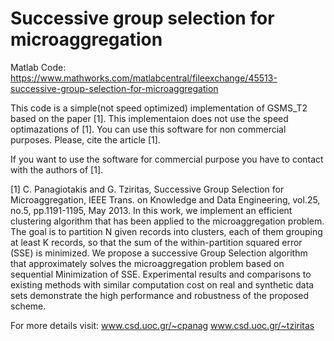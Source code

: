 # Successive group selection for microaggregation

Matlab Code: https://www.mathworks.com/matlabcentral/fileexchange/45513-successive-group-selection-for-microaggregation

This code is a simple(not speed optimized) implementation of GSMS_T2
based on the paper [1]. This implementaion does not use the speed
optimazations of [1]. You can use this software for non commercial purposes. Please, cite the article [1].

If you want to use the software for commercial purpose you have to contact with the authors of [1].

[1] C. Panagiotakis and G. Tziritas, Successive Group Selection for Microaggregation, IEEE Trans. on Knowledge and Data Engineering, vol.25, no.5, pp.1191-1195, May 2013.
In this work, we implement an efficient clustering algorithm that has been applied to the microaggregation problem. The goal is to partition N given records into clusters, each of them grouping at least K records, so that the sum of the within-partition squared error (SSE) is minimized. We propose a successive Group Selection algorithm that approximately solves the microaggregation problem based on sequential Minimization of SSE. Experimental results and comparisons to existing methods with similar computation cost on real and synthetic data sets demonstrate the high performance and robustness of the proposed scheme.

For more details visit: www.csd.uoc.gr/~cpanag
www.csd.uoc.gr/~tziritas
